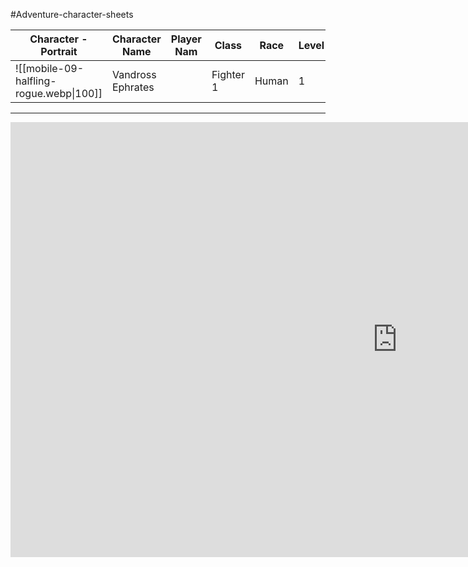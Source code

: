 #Adventure-character-sheets 

| Character - Portrait                    | Character Name    | Player Nam | Class | Race | Level |
| --------------------------------------- | ----------------- | ---------- | ----- | ---- | ----- |
| ![[mobile-09-halfling-rogue.webp\|100]] | Vandross Ephrates |   | Fighter 1 | Human   |    1   |



---
<iframe width="1237" height="696" src="https://www.dndbeyond.com/characters/95531915" title="Halfling Rogue" frameborder="0" allow="accelerometer; autoplay; clipboard-write; encrypted-media; gyroscope; picture-in-picture" allowfullscreen></iframe>